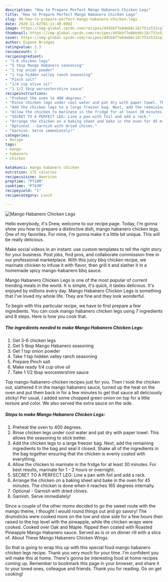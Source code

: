 ```yaml
---
description: "How to Prepare Perfect Mango Habanero Chicken Legs"
title: "How to Prepare Perfect Mango Habanero Chicken Legs"
slug: 96-how-to-prepare-perfect-mango-habanero-chicken-legs
date: 2020-11-02T01:11:40.698Z
image: https://img-global.cpcdn.com/recipes/d45bbf7e8deb6c18/751x532cq70/mango-habanero-chicken-legs-recipe-main-photo.jpg
thumbnail: https://img-global.cpcdn.com/recipes/d45bbf7e8deb6c18/751x532cq70/mango-habanero-chicken-legs-recipe-main-photo.jpg
cover: https://img-global.cpcdn.com/recipes/d45bbf7e8deb6c18/751x532cq70/mango-habanero-chicken-legs-recipe-main-photo.jpg
author: Eugene Bridges
ratingvalue: 3.3
reviewcount: 3
recipeingredient:
- "3-6 chicken legs"
- "5 tbsp Mango Habanero seasoning"
- "1 tsp onion powder"
- "1 tsp hidden valley ranch seasoning"
- "Pinch salt"
- "1/4 cup olive oil"
- "1 1/2 tbsp worcestershire sauce"
recipeinstructions:
- "Preheat the oven to 400 degrees."
- "Rinse chicken legs under cool water and pat dry with paper towel. This allows the seasoning to stick better."
- "Add the chicken legs to a large freezer bag. Next, add the remaining ingredients to the bag and seal it closed. Shake all of the ingredients in the bag together ensuring that the chicken is evenly coated with everything."
- "Allow the chicken to marinate in the fridge for at least 30 minutes. For best results, marinate for 1 - 2 hours or overnight."
- "SECRET TO A PERFECT LEG: Line a pan with foil and add a rack."
- "Arrange the chicken on a baking sheet and bake in the oven for 45 minutes. The chicken is done when it reaches 165 degrees internally."
- "Optional - Garnish with dried chives."
- "Garnish. Serve immediately!"
categories:
- Recipe
tags:
- mango
- habanero
- chicken

katakunci: mango habanero chicken 
nutrition: 175 calories
recipecuisine: American
preptime: "PT18M"
cooktime: "PT43M"
recipeyield: "1"
recipecategory: Lunch

---
```



![Mango Habanero Chicken Legs](https://img-global.cpcdn.com/recipes/d45bbf7e8deb6c18/751x532cq70/mango-habanero-chicken-legs-recipe-main-photo.jpg)

Hello everybody, it's Drew, welcome to our recipe page. Today, I'm gonna show you how to prepare a distinctive dish, mango habanero chicken legs. One of my favorites. For mine, I'm gonna make it a little bit unique. This will be really delicious.

Make social videos in an instant: use custom templates to tell the right story for your business. Post jobs, find pros, and collaborate commission-free in our professional marketplace. With this juicy bbq chicken recipe, we marinate chicken to infuse it with flavor, then grill it and slather it in a homemade spicy mango-habanero bbq sauce.

Mango Habanero Chicken Legs is one of the most popular of current trending meals in the world. It is simple, it's quick, it tastes delicious. It's enjoyed by millions every day. Mango Habanero Chicken Legs is something that I've loved my whole life. They are fine and they look wonderful.


To begin with this particular recipe, we have to first prepare a few ingredients. You can cook mango habanero chicken legs using 7 ingredients and 8 steps. Here is how you cook that.

<!--inarticleads1-->

##### The ingredients needed to make Mango Habanero Chicken Legs:

1. Get 3-6 chicken legs
1. Get 5 tbsp Mango Habanero seasoning
1. Get 1 tsp onion powder
1. Take 1 tsp hidden valley ranch seasoning
1. Prepare Pinch salt
1. Make ready 1/4 cup olive oil
1. Take 1 1/2 tbsp worcestershire sauce


Top mango-habanero-chicken recipes just for you. Then I took the chicken out, slathered it in the mango habanero sauce, turned up the heat on the oven and put them back in for a few minutes to get that sauce all deliciously sticky! Per usual, I added some chopped green onion on top for a little texture and color. We also served the extra sauce on the side. 

<!--inarticleads2-->

##### Steps to make Mango Habanero Chicken Legs:

1. Preheat the oven to 400 degrees.
1. Rinse chicken legs under cool water and pat dry with paper towel. This allows the seasoning to stick better.
1. Add the chicken legs to a large freezer bag. Next, add the remaining ingredients to the bag and seal it closed. Shake all of the ingredients in the bag together ensuring that the chicken is evenly coated with everything.
1. Allow the chicken to marinate in the fridge for at least 30 minutes. For best results, marinate for 1 - 2 hours or overnight.
1. SECRET TO A PERFECT LEG: Line a pan with foil and add a rack.
1. Arrange the chicken on a baking sheet and bake in the oven for 45 minutes. The chicken is done when it reaches 165 degrees internally.
1. Optional - Garnish with dried chives.
1. Garnish. Serve immediately!


Since a couple of the other moms decided to go the sweet route with the mango theme, I thought I would round things out and go savory! The drumsticks were cooked more on the low and slow side for a few hours then raised to the top level with the pineapple, while the chicken wraps were cooked. Cooked over Oak and Maple. flipped then coated with Roasted Pineapple Mango Habanero sauce. Served as is or on dinner rill with a slice of. About These Mango Habanero Chicken Wings. 

So that is going to wrap this up with this special food mango habanero chicken legs recipe. Thank you very much for your time. I'm confident you will make this at home. There's gonna be interesting food at home recipes coming up. Remember to bookmark this page in your browser, and share it to your loved ones, colleague and friends. Thank you for reading. Go on get cooking!
